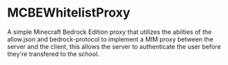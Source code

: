 # MCBEWhitelistProxy
 A simple Minecraft Bedrock Edition proxy that utilizes the abilties of the allow.json and bedrock-protocol to implement a MIM proxy between the server and the client, this allows the server to authenticate the user before they're transfered to the school. 
